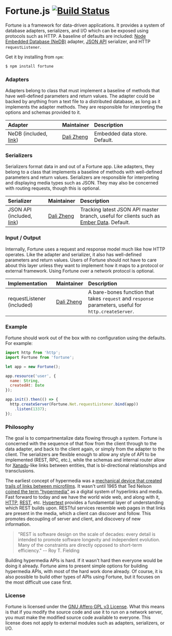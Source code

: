 # Fortune.js [![Build Status](https://travis-ci.org/fortunejs/fortune.png?branch=rewrite)](https://travis-ci.org/fortunejs/fortune)

Fortune is a framework for data-driven applications. It provides a system of database adapters, serializers, and I/O which can be exposed using protocols such as HTTP. A baseline of defaults are included: [Node Embedded Database (NeDB)](https://github.com/louischatriot/nedb) adapter, [JSON API](http://jsonapi.org) serializer, and HTTP `requestListener`.

Get it by installing from `npm`:

```sh
$ npm install fortune
```


### Adapters

Adapters belong to class that must implement a baseline of methods that have well-defined parameters and return values. The adapter could be backed by anything from a text file to a distributed database, as long as it implements the adapter methods. They are responsible for interpreting the options and schemas provided to it.


| Adapter          | Maintainer     | Description                             |
|:-----------------|:---------------|:----------------------------------------|
| NeDB (included, [link](https://github.com/louischatriot/nedb)) | [Dali Zheng](http://daliwa.li) | Embedded data store. Default. |


### Serializers

Serializers format data in and out of a Fortune app. Like adapters, they belong to a class that implements a baseline of methods with well-defined parameters and return values. Serializers are responsible for interpreting and displaying media types such as JSON. They may also be concerned with routing requests, though this is optional.

| Serializer       | Maintainer     | Description                             |
|:-----------------|:---------------|:----------------------------------------|
| JSON API (included, [link](http://jsonapi.org)) | [Dali Zheng](http://daliwa.li) | Tracking latest JSON API master branch, useful for clients such as [Ember Data](https://github.com/emberjs/data). Default. |


### Input / Output

Internally, Fortune uses a request and response model much like how HTTP operates. Like the adapter and serializer, it also has well-defined parameters and return values. Users of Fortune should not have to care about this layer unless they want to implement how it maps to a protocol or external framework. Using Fortune over a network protocol is optional.

| Implementation   | Maintainer     | Description                             |
|:-----------------|:---------------|:----------------------------------------|
| requestListener (included) | [Dali Zheng](http://daliwa.li) | A bare-bones function that takes `request` and `response` parameters, useful for `http.createServer`. |


### Example

Fortune should work out of the box with no configuration using the defaults. For example:

```js
import http from 'http';
import Fortune from 'fortune';

let app = new Fortune();

app.resource('user', {
  name: String,
  createdAt: Date
});

app.init().then(() => {
  http.createServer(Fortune.Net.requestListener.bind(app))
  	.listen(1337);
});
```


### Philosophy

The goal is to compartmentalize data flowing through a system. Fortune is concerned with the sequence of that flow from the client through to the data adapter, and back to the client again, or simply from the adapter to the client. The serializers are flexible enough to allow any style of API to be implemented (REST, RPC, etc.), while the schemas and internal router allow for [Xanadu](http://www.xanadu.com/)-like links between entities, that is bi-directional relationships and transclusions.

The earliest concept of hypermedia was a [mechanical device that created trails of links between microfilms](https://en.wikipedia.org/wiki/Memex). It wasn't until 1965 that Ted Nelson [coined the term "hypermedia"](http://www.historyofinformation.com/expanded.php?id=1055) as a digital system of hyperlinks and media. Fast forward to today and we have the world wide web, and along with it, [HTTP](https://en.wikipedia.org/wiki/Hypertext_Transfer_Protocol), [REST](https://en.wikipedia.org/wiki/Representational_state_transfer), etc. [Hypertext](https://en.wikipedia.org/wiki/Hypertext) provides a fundamental layer of understanding which REST builds upon. RESTful services resemble web pages in that links are present in the media, which a client can discover and follow. This promotes decoupling of server and client, and discovery of new information.

> "REST is software design on the scale of decades: every detail is intended to promote software longevity and independent evolution. Many of the constraints are directly opposed to short-term efficiency." -- Roy T. Fielding

Building hypermedia APIs is hard. If it wasn't hard then everyone would be doing it already. Fortune aims to present simple options for building hypermedia APIs, with most of the hard work done already. Of course, it is also possible to build other types of APIs using Fortune, but it focuses on the most difficult use case first.


### License

Fortune is licensed under the [GNU Affero GPL v3 License](https://github.com/daliwali/fortune/blob/rewrite/docs/LICENSE.md). What this means is that if you modify the source code and use it to run on a network server, you must make the modified source code available to everyone. This license does not apply to external modules such as adapters, serializers, or I/O.
